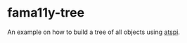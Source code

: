 # fama11y-tree

An example on how to build a tree of all objects using [atspi](https://github.com/odilia-app/atspi).
